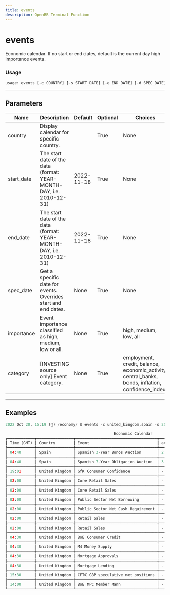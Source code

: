 ```yaml
---
title: events
description: OpenBB Terminal Function
---
```


# events

Economic calendar. If no start or end dates, default is the current day high importance events.

### Usage 
```python
usage: events [-c COUNTRY] [-s START_DATE] [-e END_DATE] [-d SPEC_DATE] [-i {high,medium,low,all}] [--categories {employment,credit,balance,economic_activity,central_banks,bonds,inflation,confidence_index}]
```

---
## Parameters

| Name | Description | Default | Optional | Choices |
| ---- | ----------- | ------- | -------- | ------- |
| country | Display calendar for specific country. |  | True | None |
| start_date | The start date of the data (format: YEAR-MONTH-DAY, i.e. 2010-12-31) | 2022-11-18 | True | None |
| end_date | The start date of the data (format: YEAR-MONTH-DAY, i.e. 2010-12-31) | 2022-11-18 | True | None |
| spec_date | Get a specific date for events. Overrides start and end dates. | None | True | None |
| importance | Event importance classified as high, medium, low or all. | None | True | high, medium, low, all |
| category | [INVESTING source only] Event category. | None | True | employment, credit, balance, economic_activity, central_banks, bonds, inflation, confidence_index |


---
## Examples

```python
2022 Oct 20, 15:19 (🦋) /economy/ $ events -c united_kingdom,spain -s 2022-10-20 -e 2022-11-05 -l 15

                                                Economic Calendar
┏━━━━━━━━━━━━┳━━━━━━━━━━━━━━━━┳━━━━━━━━━━━━━━━━━━━━━━━━━━━━━━━━━━━━┳━━━━━━━━┳━━━━━━━━━━━┳━━━━━━━━━━┳━━━━━━━━━━━━┓
┃ Time (GMT) ┃ Country        ┃ Event                              ┃ actual ┃ consensus ┃ previous ┃ Date       ┃
┡━━━━━━━━━━━━╇━━━━━━━━━━━━━━━━╇━━━━━━━━━━━━━━━━━━━━━━━━━━━━━━━━━━━━╇━━━━━━━━╇━━━━━━━━━━━╇━━━━━━━━━━╇━━━━━━━━━━━━┩
│ 04:40      │ Spain          │ Spanish 3-Year Bonos Auction       │ 2.663% │ -         │ 1.416%   │ 2022-10-20 │
├────────────┼────────────────┼────────────────────────────────────┼────────┼───────────┼──────────┼────────────┤
│ 04:40      │ Spain          │ Spanish 7-Year Obligacion Auction  │ 3.247% │ -         │ 1.550%   │ 2022-10-20 │
├────────────┼────────────────┼────────────────────────────────────┼────────┼───────────┼──────────┼────────────┤
│ 19:01      │ United Kingdom │ GfK Consumer Confidence            │ -      │ -52       │ -49      │ 2022-10-20 │
├────────────┼────────────────┼────────────────────────────────────┼────────┼───────────┼──────────┼────────────┤
│ 02:00      │ United Kingdom │ Core Retail Sales                  │ -      │ -0.3%     │ -1.6%    │ 2022-10-21 │
├────────────┼────────────────┼────────────────────────────────────┼────────┼───────────┼──────────┼────────────┤
│ 02:00      │ United Kingdom │ Core Retail Sales                  │ -      │ -4.1%     │ -5.0%    │ 2022-10-21 │
├────────────┼────────────────┼────────────────────────────────────┼────────┼───────────┼──────────┼────────────┤
│ 02:00      │ United Kingdom │ Public Sector Net Borrowing        │ -      │ 12.30B    │ 11.06B   │ 2022-10-21 │
├────────────┼────────────────┼────────────────────────────────────┼────────┼───────────┼──────────┼────────────┤
│ 02:00      │ United Kingdom │ Public Sector Net Cash Requirement │ -      │ -         │ 5.321B   │ 2022-10-21 │
├────────────┼────────────────┼────────────────────────────────────┼────────┼───────────┼──────────┼────────────┤
│ 02:00      │ United Kingdom │ Retail Sales                       │ -      │ -5.0%     │ -5.4%    │ 2022-10-21 │
├────────────┼────────────────┼────────────────────────────────────┼────────┼───────────┼──────────┼────────────┤
│ 02:00      │ United Kingdom │ Retail Sales                       │ -      │ -0.5%     │ -1.6%    │ 2022-10-21 │
├────────────┼────────────────┼────────────────────────────────────┼────────┼───────────┼──────────┼────────────┤
│ 04:30      │ United Kingdom │ BoE Consumer Credit                │ -      │ -         │ 1.077B   │ 2022-10-21 │
├────────────┼────────────────┼────────────────────────────────────┼────────┼───────────┼──────────┼────────────┤
│ 04:30      │ United Kingdom │ M4 Money Supply                    │ -      │ -         │ -0.2%    │ 2022-10-21 │
├────────────┼────────────────┼────────────────────────────────────┼────────┼───────────┼──────────┼────────────┤
│ 04:30      │ United Kingdom │ Mortgage Approvals                 │ -      │ 62.00K    │ 74.34K   │ 2022-10-21 │
├────────────┼────────────────┼────────────────────────────────────┼────────┼───────────┼──────────┼────────────┤
│ 04:30      │ United Kingdom │ Mortgage Lending                   │ -      │ 4.90B     │ 6.14B    │ 2022-10-21 │
├────────────┼────────────────┼────────────────────────────────────┼────────┼───────────┼──────────┼────────────┤
│ 15:30      │ United Kingdom │ CFTC GBP speculative net positions │ -      │ -         │ -39.2K   │ 2022-10-21 │
├────────────┼────────────────┼────────────────────────────────────┼────────┼───────────┼──────────┼────────────┤
│ 14:00      │ United Kingdom │ BoE MPC Member Mann                │ -      │ -         │ -        │ 2022-10-22 │
└────────────┴────────────────┴────────────────────────────────────┴────────┴───────────┴──────────┴────────────┘
```

